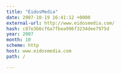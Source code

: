 ```yaml
---
title: "EidosMedia"
date: 2007-10-19 16:41:12 +0000
external-url: http://www.eidosmedia.com/
hash: c87e3b6cf6a7fbea996f3234dee7975d
year: 2007
month: 10
scheme: http
host: www.eidosmedia.com
path: /

---
```



